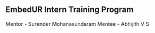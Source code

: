 EmbedUR Intern Training Program
-------------------------------

Mentor - Surender Mohanasundaram
Mentee - Abhijith V S
